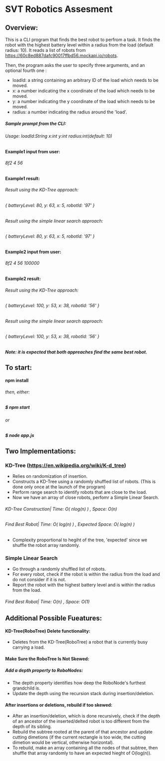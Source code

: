 # SVT Robotics Assesment
 
 ## Overview:
 This is a CLI program that finds the best robot to perfrom a task.
 It finds the robot with the highest battery level within a radius from the load (default radius: 10).
 It reads a list of robots from https://60c8ed887dafc90017ffbd56.mockapi.io/robots.

 Then, the program asks the user to specify three arguments, and an optional fourth one :
- loadId: a string containing an arbitrary ID of the load which needs to be moved.
- x: a number indicating the x coordinate of the load which needs to be moved.
- y: a number indicating the y coordinate of the load which needs to be moved.
- radius: a number indicating the radius around the 'load'.

##### Sample prompt from the CLI: 
###### Usage: loadId:String x:int y:int radius:int(default: 10)


#### Example1 input from user:
###### 8f2 4 56

#### Example1 result:
###### Result using the KD-Tree approach:
###### { batteryLevel: 80, y: 63, x: 5, robotId: '97' }

###### Result using the simple linear search approach:
###### { batteryLevel: 80, y: 63, x: 5, robotId: '97' }


#### Example2 input from user:
###### 8f2 4 56 100000

#### Example2 result:
###### Result using the KD-Tree approach:
###### { batteryLevel: 100, y: 53, x: 38, robotId: '56' }

###### Result using the simple linear search approach:
###### { batteryLevel: 100, y: 53, x: 38, robotId: '56' }

##### Note: it is expected that both appreaches find the same best robot.

## To start:
#### npm install
###### then, either:
##### $ npm start
###### or 
##### $ node app.js

## Two Implementations:
### KD-Tree (https://en.wikipedia.org/wiki/K-d_tree)
- Relies on randomization of insertion.
- Constructs a KD-Tree using a randomly shuffled list of robots. (This is done only once at the launch of the program)
- Perform range search to identify robots that are close to the load.
- Now we have an array of close robots, perfomr a Simple Linear Search.

###### KD-Tree Construction| Time: O( nlog(n) )  ,   Space: O(n)
###### Find Best Robot| Time: O( log(n) )  ,   Expected Space: O( log(n) )
- Complexity proportional to hegiht of the tree, 'expected' since we shuffle the robot array randomly.

### Simple Linear Search
- Go through a randomly shuffled list of robots.
- For every robot, check if the robot is within the radius from the load and do not consider if it is not.
- Report the robot with the highest battery level and is within the radius from the load.

###### Find Best Robot| Time: O(n)  ,   Space: O(1) 


## Additional Possible Fueatures:
#### KD-Tree(RoboTree) Delete functionality:
- Deletes from the KD-Tree(RoboTree) a robot that is currently busy carrying a load.

#### Make Sure the RoboTree Is Not Skewed:
##### Add a depth property to RoboNodes:
- The depth property identifies how deep the RoboNode's furthest grandchild is.
- Update the depth using the recursion stack during insertion/deletion.
#### After insertions or deletions, rebuild if too skewed:
- After an insertion/deletion, which is done recursively, check if the depth of an ancestor of the inserted/delted robot is too different from the depth of its sibling.
- Rebuild the subtree rooted at the parent of that ancestor and update cutting dimetions (if the current rectangle is too wide, the cutting dimetion would be vertical, otherwise horizontal). 
- To rebuild, make an array containing all the nodes of that subtree, then shuffle that array randomly to have an expected hieght of O(log(n)).

